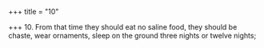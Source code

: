 +++
title = "10"

+++
10. From that time they should eat no saline food, they should be chaste, wear ornaments, sleep on the ground three nights or twelve nights;
